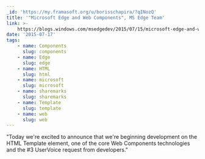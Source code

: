 ```yaml
---
_id: 'https://my.framasoft.org/u/borisschapira/?qINozQ'
title: '"Microsoft Edge and Web Components", MS Edge Team'
link: >-
    https://blogs.windows.com/msedgedev/2015/07/15/microsoft-edge-and-web-components/
date: '2015-07-17'
tags:
    - name: Components
      slug: components
    - name: Edge
      slug: edge
    - name: HTML
      slug: html
    - name: microsoft
      slug: microsoft
    - name: sharemarks
      slug: sharemarks
    - name: Template
      slug: template
    - name: web
      slug: web
---
```


<div class="markdown"><p>&quot;Today we're excited to announce that we're beginning development on the HTML Template element, one of the core Web Components technologies and the #3 UserVoice request from developers.&quot;
</p></div>
